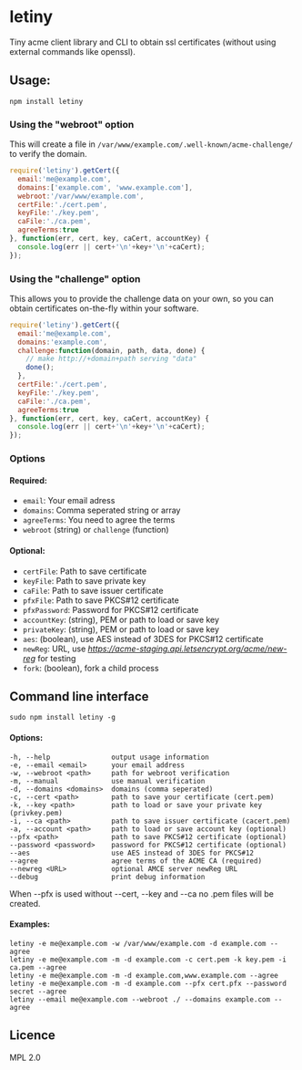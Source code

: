 # letiny
Tiny acme client library and CLI to obtain ssl certificates (without using external commands like openssl).


## Usage:
`npm install letiny`


### Using the "webroot" option
This will create a file in `/var/www/example.com/.well-known/acme-challenge/` to verify the domain.
```js
require('letiny').getCert({
  email:'me@example.com',
  domains:['example.com', 'www.example.com'],
  webroot:'/var/www/example.com',
  certFile:'./cert.pem',
  keyFile:'./key.pem',
  caFile:'./ca.pem',
  agreeTerms:true
}, function(err, cert, key, caCert, accountKey) {
  console.log(err || cert+'\n'+key+'\n'+caCert);
});
```

### Using the "challenge" option
This allows you to provide the challenge data on your own, so you can obtain certificates on-the-fly within your software.
```js
require('letiny').getCert({
  email:'me@example.com',
  domains:'example.com',
  challenge:function(domain, path, data, done) {
    // make http://+domain+path serving "data"
    done();
  },
  certFile:'./cert.pem',
  keyFile:'./key.pem',
  caFile:'./ca.pem',
  agreeTerms:true
}, function(err, cert, key, caCert, accountKey) {
  console.log(err || cert+'\n'+key+'\n'+caCert);
});
```

### Options
#### Required:
 * `email`: Your email adress
 * `domains`: Comma seperated string or array
 * `agreeTerms`: You need to agree the terms
 * `webroot` (string) or `challenge` (function)

#### Optional:
 * `certFile`: Path to save certificate
 * `keyFile`: Path to save private key
 * `caFile`: Path to save issuer certificate
 * `pfxFile`: Path to save PKCS#12 certificate
 * `pfxPassword`: Password for PKCS#12 certificate
 * `accountKey`: (string), PEM or path to load or save key
 * `privateKey`: (string), PEM or path to load or save key
 * `aes`: (boolean), use AES instead of 3DES for PKCS#12 certificate
 * `newReg`: URL, use *https://acme-staging.api.letsencrypt.org/acme/new-reg* for testing
 * `fork`: (boolean), fork a child process


## Command line interface
```sudo npm install letiny -g```
#### Options:
```
-h, --help               output usage information
-e, --email <email>      your email address
-w, --webroot <path>     path for webroot verification
-m, --manual             use manual verification
-d, --domains <domains>  domains (comma seperated)
-c, --cert <path>        path to save your certificate (cert.pem)
-k, --key <path>         path to load or save your private key (privkey.pem)
-i, --ca <path>          path to save issuer certificate (cacert.pem)
-a, --account <path>     path to load or save account key (optional)
--pfx <path>             path to save PKCS#12 certificate (optional)
--password <password>    password for PKCS#12 certificate (optional)
--aes                    use AES instead of 3DES for PKCS#12
--agree                  agree terms of the ACME CA (required)
--newreg <URL>           optional AMCE server newReg URL
--debug                  print debug information
```
When --pfx is used without --cert, --key and --ca no .pem files will be created.

#### Examples:
```
letiny -e me@example.com -w /var/www/example.com -d example.com --agree
letiny -e me@example.com -m -d example.com -c cert.pem -k key.pem -i ca.pem --agree
letiny -e me@example.com -m -d example.com,www.example.com --agree
letiny -e me@example.com -m -d example.com --pfx cert.pfx --password secret --agree
letiny --email me@example.com --webroot ./ --domains example.com --agree
```


## Licence
MPL 2.0

